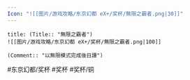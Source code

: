```yaml
---
Icon: "![[图片/游戏攻略/东京幻都 eX+/奖杯/無限之霸者.png|30]]"
---
```

```ad-common-bronze-trophy
title: (Title:: "無限之霸者")
![[图片/游戏攻略/东京幻都 eX+/奖杯/無限之霸者.png|100]]

(Comment:: "以無限模式完成後日譚")
```

#东京幻都/奖杯 #奖杯 #奖杯/铜
